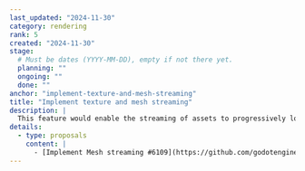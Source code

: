 ```yaml
---
last_updated: "2024-11-30"
category: rendering
rank: 5
created: "2024-11-30"
stage:
  # Must be dates (YYYY-MM-DD), empty if not there yet.
  planning: ""
  ongoing: ""
  done: ""
anchor: "implement-texture-and-mesh-streaming"
title: "Implement texture and mesh streaming"
description: |
  This feature would enable the streaming of assets to progressively load scenes, textures, and models in order to boost performance and loading times.
details:
  - type: proposals
    content: |
      - [Implement Mesh streaming #6109](https://github.com/godotengine/godot-proposals/issues/6109)
---
```

